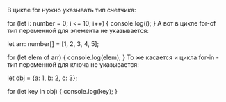 В цикле for нужно указывать тип счетчика:

for (let i: number = 0; i <= 10; i++) {
	console.log(i);
}
А вот в цикле for-of тип переменной для элемента не указывается:

let arr: number[] = [1, 2, 3, 4, 5];

for (let elem of arr) {
	console.log(elem);
}
То же касается и цикла for-in - тип переменной для ключа не указывается:

let obj = {a: 1, b: 2, c: 3};

for (let key in obj) {
	console.log(key);
}